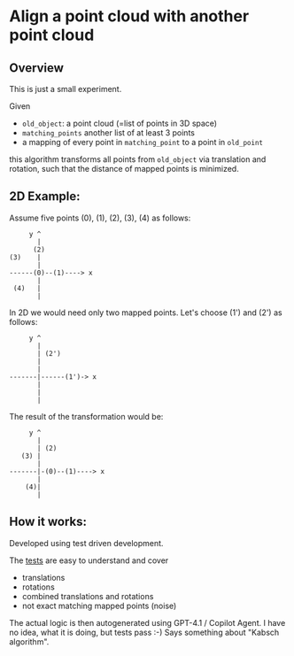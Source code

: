 # Align a point cloud with another point cloud

## Overview
This is just a small experiment.

Given

- `old_object`: a point cloud (=list of points in 3D space)
- `matching_points` another list of at least 3 points
- a mapping of every point in `matching_point` to a point in `old_point`

this algorithm transforms all points from `old_object` via translation and rotation, such that the distance of mapped points is minimized.


## 2D Example:
Assume five points (0), (1), (2), (3), (4) as follows:
```    
     y ^
       |
      (2)
(3)    |
       |
------(0)--(1)----> x
       |
 (4)   |
       |
```
In 2D we would need only two mapped points. Let's choose (1') and (2') as follows:

```    
     y ^
       |
       | (2')
       |
       |
-------|------(1')-> x
       |
       |
       |
```

The result of the transformation would be:

```    
     y ^
       |
       | (2)
   (3) |
       |
-------|-(0)--(1)----> x
       |
    (4)|
       |
```

## How it works:
Developed using test driven development.

The [tests](test_transform.py) are easy to understand and cover
- translations
- rotations
- combined translations and rotations
- not exact matching mapped points (noise)

The actual logic is then autogenerated using GPT-4.1 / Copilot Agent. I have no idea, what it is doing, but tests pass :-) Says something about "Kabsch algorithm".
